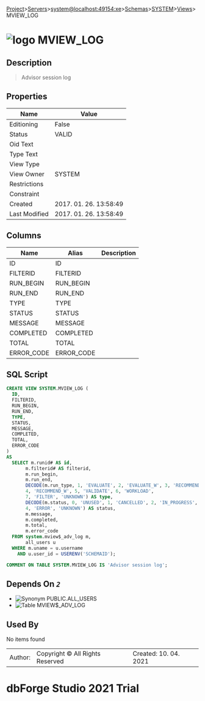 [Project](../../../../../startpage.md)>[Servers](../../../../Servers.md)>[system@localhost:49154:xe](../../../system@localhost_49154_xe.md)>[Schemas](../../Databases.md)>[SYSTEM](../SYSTEM.md)>[Views](Views.md)>MVIEW_LOG


# ![logo](../../../../../Images/view64.svg) MVIEW_LOG

## <a name="#Description"></a>Description
> Advisor session log
## <a name="#Properties"></a>Properties
|Name|Value|
|---|---|
|Editioning|False|
|Status|VALID|
|Oid Text||
|Type Text||
|View Type||
|View Owner|SYSTEM|
|Restrictions||
|Constraint||
|Created|2017. 01. 26. 13:58:49|
|Last Modified|2017. 01. 26. 13:58:49|


## <a name="#Columns"></a>Columns
|Name|Alias|Description|
|---|---|---|
|ID|ID||
|FILTERID|FILTERID||
|RUN_BEGIN|RUN_BEGIN||
|RUN_END|RUN_END||
|TYPE|TYPE||
|STATUS|STATUS||
|MESSAGE|MESSAGE||
|COMPLETED|COMPLETED||
|TOTAL|TOTAL||
|ERROR_CODE|ERROR_CODE||

## <a name="#SqlScript"></a>SQL Script
```SQL
CREATE VIEW SYSTEM.MVIEW_LOG (
  ID,
  FILTERID,
  RUN_BEGIN,
  RUN_END,
  TYPE,
  STATUS,
  MESSAGE,
  COMPLETED,
  TOTAL,
  ERROR_CODE
)
AS
  SELECT m.runid# AS id,
       m.filterid# AS filterid,
       m.run_begin,
       m.run_end,
       DECODE(m.run_type, 1, 'EVALUATE', 2, 'EVALUATE_W', 3, 'RECOMMEND',
       4, 'RECOMMEND_W', 5, 'VALIDATE', 6, 'WORKLOAD',
       7, 'FILTER', 'UNKNOWN') AS type,
       DECODE(m.status, 0, 'UNUSED', 1, 'CANCELLED', 2, 'IN_PROGRESS', 3, 'COMPLETED',
       4, 'ERROR', 'UNKNOWN') AS status,
       m.message,
       m.completed,
       m.total,
       m.error_code
  FROM system.mview$_adv_log m,
       all_users u
  WHERE m.uname = u.username
    AND u.user_id = USERENV('SCHEMAID');

COMMENT ON TABLE SYSTEM.MVIEW_LOG IS 'Advisor session log';
```

## <a name="#DependsOn"></a>Depends On _`2`_
- ![Synonym](../../../../../Images/synonym.svg) PUBLIC.ALL_USERS
- ![Table](../../../../../Images/table.svg) MVIEW$_ADV_LOG


## <a name="#UsedBy"></a>Used By
No items found

||||
|---|---|---|
|Author: |Copyright © All Rights Reserved|Created: 10. 04. 2021|
# dbForge Studio 2021 Trial